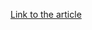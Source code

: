 [Link to the article](https://www.akamai.com/blog/security/btc-strikes-back-now-attacking-mysql-databases)

